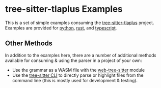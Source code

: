 # tree-sitter-tlaplus Examples
This is a set of simple examples consuming the [tree-sitter-tlaplus](https://github.com/tlaplus-community/tree-sitter-tlaplus) project.
Examples are provided for [python](python), [rust](rust), and [typescript](typescript).

## Other Methods
In addition to the examples here, there are a number of additional methods available for consuming & using the parser in a project of your own:
 * Use the grammar as a WASM file with the [web-tree-sitter](https://www.npmjs.com/package/web-tree-sitter) module
 * Use the [tree-sitter CLI](https://github.com/tree-sitter/tree-sitter/blob/master/cli/README.md) to directly parse or highlight files from the command line (this is mostly used for development & testing).

